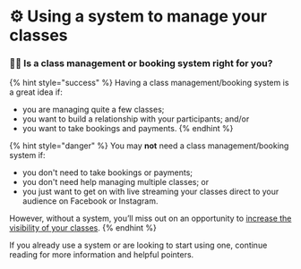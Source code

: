 # ⚙️ Using a system to manage your classes

### 👩‍🏫 Is a class management or booking system right for you?

{% hint style="success" %}
Having a class management/booking system is a great idea if:

* you are managing quite a few classes;
* you want to build a relationship with your participants; and/or
* you want to take bookings and payments.
{% endhint %}

{% hint style="danger" %}
You may **not** need a class management/booking system if:

* you don't need to take bookings or payments;
* you don't need help managing multiple classes; or
* you just want to get on with live streaming your classes direct to your audience on Facebook or Instagram.

However, without a system, you’ll miss out on an opportunity to [increase the visibility of your classes](increasing-the-visibility-of-your-live-streamed-classes.md).
{% endhint %}

‌If you already use a system or are looking to start using one, continue reading for more information and helpful pointers.

